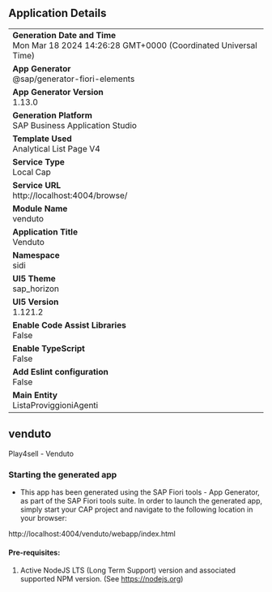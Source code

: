 ## Application Details
|               |
| ------------- |
|**Generation Date and Time**<br>Mon Mar 18 2024 14:26:28 GMT+0000 (Coordinated Universal Time)|
|**App Generator**<br>@sap/generator-fiori-elements|
|**App Generator Version**<br>1.13.0|
|**Generation Platform**<br>SAP Business Application Studio|
|**Template Used**<br>Analytical List Page V4|
|**Service Type**<br>Local Cap|
|**Service URL**<br>http://localhost:4004/browse/
|**Module Name**<br>venduto|
|**Application Title**<br>Venduto|
|**Namespace**<br>sidi|
|**UI5 Theme**<br>sap_horizon|
|**UI5 Version**<br>1.121.2|
|**Enable Code Assist Libraries**<br>False|
|**Enable TypeScript**<br>False|
|**Add Eslint configuration**<br>False|
|**Main Entity**<br>ListaProviggioniAgenti|

## venduto

Play4sell - Venduto

### Starting the generated app

-   This app has been generated using the SAP Fiori tools - App Generator, as part of the SAP Fiori tools suite.  In order to launch the generated app, simply start your CAP project and navigate to the following location in your browser:

http://localhost:4004/venduto/webapp/index.html

#### Pre-requisites:

1. Active NodeJS LTS (Long Term Support) version and associated supported NPM version.  (See https://nodejs.org)


